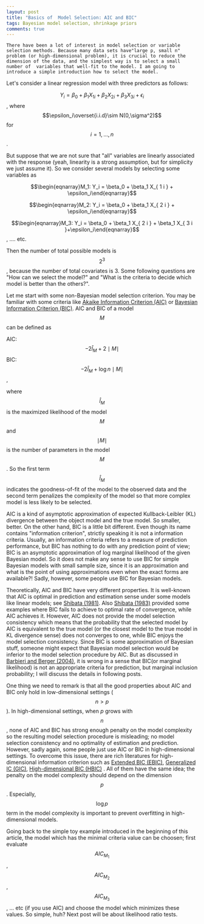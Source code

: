 ```yaml
---
layout: post
title: "Basics of  Model Selection: AIC and BIC" 
tags: Bayesian model selection, shrinkage priors
comments: true
---
```

    There have been a lot of interest in model selection or variable selection methods. Because many data sets have"large p, small n" problem (or high-dimensional problem), it is crucial to reduce the dimension of the data, and the simplest way is to select a small number of  variables that well-fit to the model. I am going to introduce a simple introduction how to select the model.
 
 Let's consider a linear regression model with three predictors as follows:
 
$$ Y_i = \beta_0 + \beta_1 X_{ 1 i } + \beta_2  X_{ 2 i } +\beta_3 X_{3i} + \epsilon_i$$ , where $$\epsilon_i\overset{i.i.d}\sim N(0,\sigma^2)$$ for $$ i=1,...,n $$.

But suppose that we are not sure that "all" variables are linearly associated with the response (yeah,  linearity is a strong assumption, but for simplicity we just assume it). So we consider several models by selecting some variables as

$$\begin{eqnarray}M_1: Y_i = \beta_0 +  \beta_1 X_{ 1 i } + \epsilon_i\end{eqnarray}$$
 
$$\begin{eqnarray}M_2: Y_i = \beta_0 +  \beta_1 X_{ 2 i } + \epsilon_i\end{eqnarray}$$
 
$$\begin{eqnarray}M_3: Y_i = \beta_0 +  \beta_1 X_{ 2 i } + \beta_1 X_{ 3 i }+\epsilon_i\end{eqnarray}$$, .... etc. 
  
  Then the number of total possible models is $$2^3$$,  because the number of total covariates is 3. Some following questions are  "How can we select the model?" and "What is the criteria to decide which model is better than the others?". 

   Let me start with some non-Bayesian model selection criterion. You may be familiar with some criteria like [Akaike Information Criterion (AIC)](https://en.m.wikipedia.org/wiki/Akaike_information_criterion) or [Bayesian Information Criterion (BIC)](https://en.m.wikipedia.org/wiki/Bayesian_information_criterion).
AIC and BIC of a model $$M$$ can be defined as

AIC: $$-2\hat l_M + 2\mid M\mid$$
BIC: $$-2\hat l_M + \log n \mid M\mid$$, 

where $$\hat l_M $$ is the maximized likelihood of the model $$M$$ and  $$\mid M \mid$$ is the number of parameters in the model $$M$$.  So the first term $$\hat l_M$$ indicates the goodness-of-fit of the model to the observed data and the second term penalizes the complexity of the model so that more complex model is less likely to be selected.

 AIC is a kind of asymptotic approximation of expected Kullback-Leibler (KL) divergence between the object model and the true model. So smaller, better. On the other hand, BIC is a little bit different. Even though its name contains "information criterion", strictly speaking it is not a information criteria. Usually, an information criteria refers to a measure of prediction performance, but BIC has nothing to do with any prediction point of view; BIC is an asymptotic approximation of  log marginal  likelihood of the given Bayesian model. So it does not make any sense to use BIC for simple Bayesian models with small sample size, since it is an approximation and what is the point of using approximations even when the exact forms are available?! Sadly, however,  some people use BIC for Bayesian models.

  Theoretically, AIC and BIC have very different properties. It is well-known that  AIC is optimal in prediction and estimation sense under some models like linear models; see [Shibata (1981)](http://www.jstor.org/stable/2335804). Also [Shibata (1983)](http://link.springer.com/article/10.1007%2FBF02480998) provided some examples where BIC fails to achieve to optimal rate of convergence, while AIC achieves it. However, AIC does not provide the model selection consistency which means that the probability that the selected model by AIC is equivalent to the true model (or the closest model to the true model in KL divergence sense) does not converges to one, while BIC enjoys the model selection consistency. Since BIC is some approximation of Bayesian stuff, someone might expect that  Bayesian model selection would be inferior to the model selection procedure by AIC. But as discussed in [Barbieri and Berger (2004)](http://arxiv.org/pdf/math/0406464.pdf#page29), it is wrong in a sense that BIC(or marginal likelihood) is not an appropriate criteria for prediction, but marginal inclusion probability; I will discuss the details in following posts.

  One thing we need to remark is that all the good properties about AIC and BIC only hold in low-dimensional settings ($$n>p$$). In high-dimensional settings, when $p$ grows with $$n$$,  none of AIC and BIC has strong enough penalty on the model complexity so the resulting model selection procedure is misleading; no model selection consistency and  no optimality of estimation and prediction. However, sadly again, some people just use AIC or BIC in high-dimensional settings. To overcome this issue, there are rich literatures for high-dimensional information criterion such as [Extended BIC (EBIC)](http://biomet.oxfordjournals.org/content/95/3/759.abstract), [Generalized IC (GIC)](http://biomet.oxfordjournals.org/content/95/3/759.abstract), [High-dimensional BIC (HBIC)](http://www.sciencedirect.com/science/article/pii/S0047259X11000455) . All of them have the same idea; the penalty on the model complexity should depend on the dimension $$p$$. Especially, $$\log p $$ term in the model complexity is important to prevent overfitting in high-dimensional models.

Going back to the simple toy example introduced in the beginning of this article, the model which has the minimal criteria value can be choosen; first evaluate $$AIC_{M_1}$$, $$AIC_{M_2}$$, $$AIC_{M_3}$$, ... etc (if you use AIC) and choose the model which minimizes these values. So simple, huh?
Next post will be about likelihood ratio tests.
  

